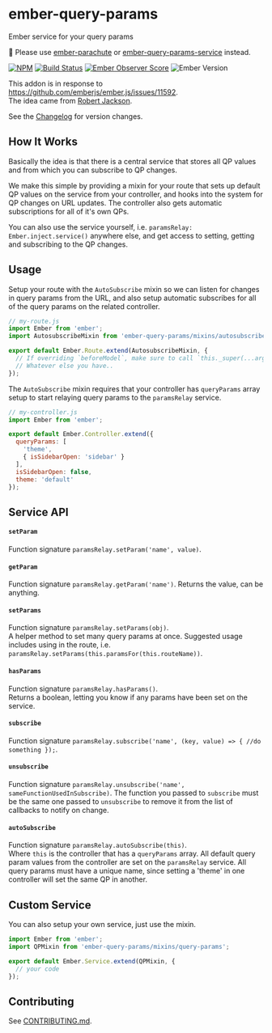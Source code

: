 # ember-query-params

Ember service for your query params

:construction: Please use [ember-parachute] or [ember-query-params-service] instead.

[![NPM][npm-badge-img]][npm-badge-link]
[![Build Status][travis-badge]][travis-badge-url]
[![Ember Observer Score][ember-observer-badge]][ember-observer-url]
![Ember Version][ember-version]

This addon is in response to https://github.com/emberjs/ember.js/issues/11592.  
The idea came from [Robert Jackson].

See the [Changelog] for version changes.


## How It Works

Basically the idea is that there is a central service that stores all QP values
and from which you can subscribe to QP changes.

We make this simple by providing a mixin for your route that sets up default QP
values on the service from your controller, and hooks into the system for QP changes
on URL updates. The controller also gets automatic subscriptions for all of it's own
QPs.

You can also use the service yourself, i.e. `paramsRelay: Ember.inject.service()` anywhere
else, and get access to setting, getting and subscribing to the QP changes.


## Usage

Setup your route with the `AutoSubscribe` mixin so we can listen for changes
in query params from the URL, and also setup automatic subscribes for all
of the query params on the related controller.

```js
// my-route.js
import Ember from 'ember';
import AutosubscribeMixin from 'ember-query-params/mixins/autosubscribe';

export default Ember.Route.extend(AutosubscribeMixin, {
  // If overriding `beforeModel`, make sure to call `this._super(...arguments)`.
  // Whatever else you have..
});
```

The `AutoSubscribe` mixin requires that your controller has `queryParams` array
setup to start relaying query params to the `paramsRelay` service.

```js
// my-controller.js
import Ember from 'ember';

export default Ember.Controller.extend({
  queryParams: [
    'theme',
    { isSidebarOpen: 'sidebar' }
  ],
  isSidebarOpen: false,
  theme: 'default'
});
```


## Service API

#### `setParam`

Function signature `paramsRelay.setParam('name', value)`.

#### `getParam`

Function signature `paramsRelay.getParam('name')`. Returns the value, can be anything.

#### `setParams`

Function signature `paramsRelay.setParams(obj)`.  
A helper method to set many query params at once. Suggested usage includes
using in the route, i.e. `paramsRelay.setParams(this.paramsFor(this.routeName))`.

#### `hasParams`

Function signature `paramsRelay.hasParams()`.  
Returns a boolean, letting you know if any params have been set on the service.

#### `subscribe`

Function signature `paramsRelay.subscribe('name', (key, value) => { //do something });`.

#### `unsubscribe`

Function signature `paramsRelay.unsubscribe('name', sameFunctionUsedInSubscribe)`.
The function you passed to `subscribe` must be the same one passed to `unsubscribe` to remove it from
the list of callbacks to notify on change.

#### `autoSubscribe`

Function signature `paramsRelay.autoSubscribe(this)`.  
Where `this` is the controller that has a `queryParams` array.
All default query param values from the controller are set on the `paramsRelay` service.
All query params must have a unique name, since setting a 'theme' in one controller will set the same QP in another.


## Custom Service

You can also setup your own service, just use the mixin.

```js
import Ember from 'ember';
import QPMixin from 'ember-query-params/mixins/query-params';

export default Ember.Service.extend(QPMixin, {
  // your code
});
```

## Contributing

See [CONTRIBUTING.md].

[ember-parachute]: https://github.com/offirgolan/ember-parachute
[ember-query-params-service]: https://github.com/NullVoxPopuli/ember-query-params-service
[npm-badge-img]: https://badge.fury.io/js/ember-query-params.svg
[npm-badge-link]: http://badge.fury.io/js/ember-query-params
[travis-badge]: https://travis-ci.org/knownasilya/ember-query-params.svg
[travis-badge-url]: https://travis-ci.org/knownasilya/ember-query-params
[ember-observer-badge]: http://emberobserver.com/badges/ember-query-params.svg
[ember-observer-url]: http://emberobserver.com/addons/ember-query-params
[ember-version]: https://embadge.io/v1/badge.svg?start=1.13.0
[Robert Jackson]: https://github.com/rwjblue
[polyfill]: https://github.com/babel/ember-cli-babel#polyfill
[CONTRIBUTING.md]: CONTRIBUTING.md
[Changelog]: CHANGELOG.md
